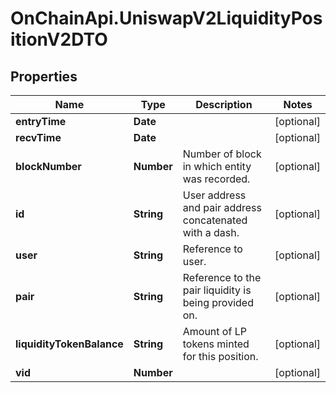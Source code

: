 # OnChainApi.UniswapV2LiquidityPositionV2DTO

## Properties

Name | Type | Description | Notes
------------ | ------------- | ------------- | -------------
**entryTime** | **Date** |  | [optional] 
**recvTime** | **Date** |  | [optional] 
**blockNumber** | **Number** | Number of block in which entity was recorded. | [optional] 
**id** | **String** | User address and pair address concatenated with a dash. | [optional] 
**user** | **String** | Reference to user. | [optional] 
**pair** | **String** | Reference to the pair liquidity is being provided on. | [optional] 
**liquidityTokenBalance** | **String** | Amount of LP tokens minted for this position. | [optional] 
**vid** | **Number** |  | [optional] 


